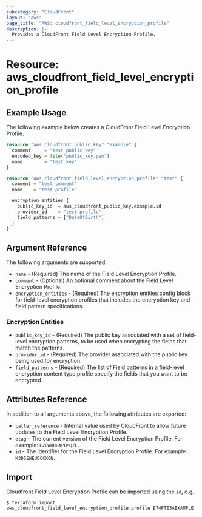 ```yaml
---
subcategory: "CloudFront"
layout: "aws"
page_title: "AWS: cloudfront_field_level_encryption_profile"
description: |-
  Provides a CloudFront Field Level Encryption Profile.
---
```


# Resource: aws_cloudfront_field_level_encryption_profile

## Example Usage

The following example below creates a CloudFront Field Level Encryption Profile.

```terraform
resource "aws_cloudfront_public_key" "example" {
  comment     = "test public key"
  encoded_key = file("public_key.pem")
  name        = "test_key"
}

resource "aws_cloudfront_field_level_encryption_profile" "test" {
  comment = "test comment"
  name    = "test profile"

  encryption_entities {
    public_key_id  = aws_cloudfront_public_key.example.id
    provider_id    = "test profile"
    field_patterns = ["DateOfBirth"]
  }
}
```

## Argument Reference

The following arguments are supported:

* `name` - (Required) The name of the Field Level Encryption Profile.
* `comment` - (Optional) An optional comment about the Field Level Encryption Profile.
* `encryption_entities` - (Required) The [encryption entities](#encryption-entities) config block for field-level encryption profiles that includes the encryption key and field pattern specifications.

### Encryption Entities

* `public_key_id` - (Required) The public key associated with a set of field-level encryption patterns, to be used when encrypting the fields that match the patterns.
* `provider_id` - (Required) The provider associated with the public key being used for encryption.
* `field_patterns` - (Required) The list of Field patterns in a field-level encryption content type profile specify the fields that you want to be encrypted.

## Attributes Reference

In addition to all arguments above, the following attributes are exported:

* `caller_reference` - Internal value used by CloudFront to allow future updates to the Field Level Encryption Profile.
* `etag` - The current version of the Field Level Encryption Profile. For example: `E2QWRUHAPOMQZL`.
* `id` - The identifier for the Field Level Encryption Profile. For example: `K3D5EWEUDCCXON`.

## Import

Cloudfront Field Level Encryption Profile can be imported using the `id`, e.g.

```
$ terraform import aws_cloudfront_field_level_encryption_profile.profile E74FTE3AEXAMPLE
```